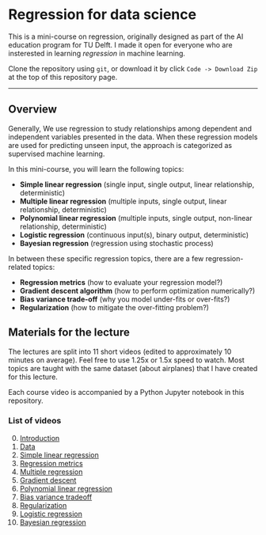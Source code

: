 # Regression for data science

This is a mini-course on regression, originally designed as part of the AI education program for TU Delft. I made it open for everyone who are insterested in learning *regression* in machine learning.

Clone the repository using `git`, or download it by click `Code -> Download Zip` at the top of this repository page.

---

## Overview

Generally, We use regression to study relationships among dependent and independent variables presented in the data. When these regression models are used for predicting unseen input, the approach is categorized as supervised machine learning.

In this mini-course, you will learn the following topics:

- **Simple linear regression** (single input, single output, linear relationship, deterministic)
- **Multiple linear regression** (multiple inputs, single output, linear relationship, deterministic)
- **Polynomial linear regression** (multiple inputs, single output, non-linear relationship, deterministic)
- **Logistic regression** (continuous input(s), binary output, deterministic)
- **Bayesian regression** (regression using stochastic process)

In between these specific regression topics, there are a few regression-related topics:

- **Regression metrics** (how to evaluate your regression model?)
- **Gradient descent algorithm** (how to perform optimization numerically?)
- **Bias variance trade-off** (why you model under-fits or over-fits?)
- **Regularization** (how to mitigate the over-fitting problem?)


## Materials for the lecture

The lectures are split into 11 short videos (edited to approximately 10 minutes on average). Feel free to use 1.25x or 1.5x speed to watch.
Most topics are taught with the same dataset (about airplanes) that I have created for this lecture.

Each course video is accompanied by a Python Jupyter notebook in this repository.


### List of videos 

0. [Introduction](https://youtu.be/aNGv0LWsrLE)
0. [Data](https://youtu.be/3m1XgcNwprg)
0. [Simple linear regression](https://youtu.be/45mCqvpLNRc)
0. [Regression metrics](https://youtu.be/cwH_wjIKC98)
0. [Multiple regression](https://youtu.be/xNVGEKmbJDw)
0. [Gradient descent](https://youtu.be/7lnpBcggBrQ)
0. [Polynomial linear regression](https://youtu.be/Xh2p_iKjJrg)
0. [Bias variance tradeoff](https://youtu.be/UyhYAnN_Ljs)
0. [Regularization](https://youtu.be/gaG7ECUB6Sw)
0. [Logistic regression](https://youtu.be/kWH4qtBQjfo)
0. [Bayesian regression](https://youtu.be/_uwkQTIN9no)




